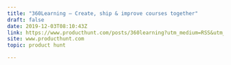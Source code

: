 ```yaml
---
title: "360Learning — Create, ship & improve courses together"
draft: false
date: 2019-12-03T08:10:43Z
link: https://www.producthunt.com/posts/360learning?utm_medium=RSS&utm_source=hune
site: www.producthunt.com
topic: product hunt  

---
```

